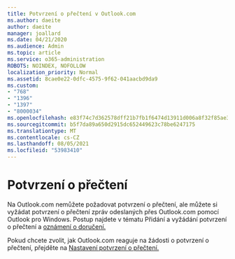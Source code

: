 ```yaml
---
title: Potvrzení o přečtení v Outlook.com
ms.author: daeite
author: daeite
manager: joallard
ms.date: 04/21/2020
ms.audience: Admin
ms.topic: article
ms.service: o365-administration
ROBOTS: NOINDEX, NOFOLLOW
localization_priority: Normal
ms.assetid: 8cae0e22-0dfc-4575-9f62-041aacbd9da9
ms.custom:
- "768"
- "1396"
- "1397"
- "8000034"
ms.openlocfilehash: e83f74c7d362578dff21b7fb1f6474d13911d006a8f32f85ae30bce73bf8fd52
ms.sourcegitcommit: b5f7da89a650d2915dc652449623c78be6247175
ms.translationtype: MT
ms.contentlocale: cs-CZ
ms.lasthandoff: 08/05/2021
ms.locfileid: "53983410"
---
```

# <a name="read-receipts"></a>Potvrzení o přečtení

Na Outlook.com nemůžete požadovat potvrzení o přečtení, ale můžete si vyžádat potvrzení o přečtení zpráv odeslaných přes Outlook.com pomocí Outlook pro Windows. Postup najdete v tématu Přidání a vyžádání potvrzení o přečtení a [oznámení o doručení.](https://support.office.com/article/a34bf70a-4c2c-4461-b2a1-12e4a7a92141?wt.mc_id=Office_Outlook_com_Alchemy)
  
Pokud chcete zvolit, jak Outlook.com reaguje na žádosti o potvrzení o přečtení, přejděte na [Nastavení potvrzení o přečtení.](https://outlook.live.com/mail/options/mail/handling/readReceipts)
